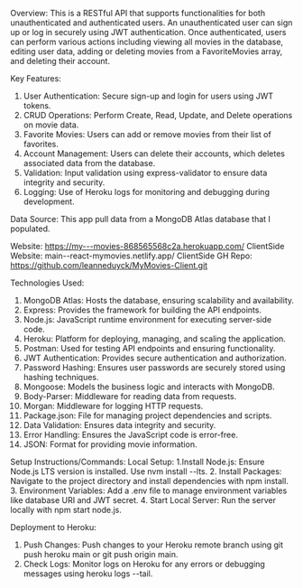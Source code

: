 Overview:
This is a RESTful API that supports functionalities for both unauthenticated and authenticated users. An unauthenticated user can sign up or log in securely using JWT authentication. Once authenticated, users can perform various actions including viewing all movies in the database, editing user data, adding or deleting movies from a FavoriteMovies array, and deleting their account.

Key Features:

1. User Authentication: Secure sign-up and login for users using JWT tokens.
2. CRUD Operations: Perform Create, Read, Update, and Delete operations on movie data.
3. Favorite Movies: Users can add or remove movies from their list of favorites.
4. Account Management: Users can delete their accounts, which deletes associated data from the database.
5. Validation: Input validation using express-validator to ensure data integrity and security.
6. Logging: Use of Heroku logs for monitoring and debugging during development.

Data Source:
This app pull data from a MongoDB Atlas database that I populated.

Website: https://my---movies-868565568c2a.herokuapp.com/
ClientSide Website: main--react-mymovies.netlify.app/
ClientSide GH Repo: https://github.com/leanneduyck/MyMovies-Client.git

Technologies Used:

1. MongoDB Atlas: Hosts the database, ensuring scalability and availability.
2. Express: Provides the framework for building the API endpoints.
3. Node.js: JavaScript runtime environment for executing server-side code.
4. Heroku: Platform for deploying, managing, and scaling the application.
5. Postman: Used for testing API endpoints and ensuring functionality.
6. JWT Authentication: Provides secure authentication and authorization.
7. Password Hashing: Ensures user passwords are securely stored using hashing techniques.
8. Mongoose: Models the business logic and interacts with MongoDB.
9. Body-Parser: Middleware for reading data from requests.
10. Morgan: Middleware for logging HTTP requests.
11. Package.json: File for managing project dependencies and scripts.
12. Data Validation: Ensures data integrity and security.
13. Error Handling: Ensures the JavaScript code is error-free.
14. JSON: Format for providing movie information.

Setup Instructions/Commands:
Local Setup:
1.Install Node.js: Ensure Node.js LTS version is installed. Use nvm install --lts. 2. Install Packages: Navigate to the project directory and install dependencies with npm install. 3. Environment Variables: Add a .env file to manage environment variables like database URI and JWT secret. 4. Start Local Server: Run the server locally with npm start node.js.

Deployment to Heroku:

1. Push Changes: Push changes to your Heroku remote branch using git push heroku main or git push origin main.
2. Check Logs: Monitor logs on Heroku for any errors or debugging messages using heroku logs --tail.
